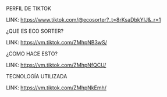 PERFIL DE TIKTOK

LINK: https://www.tiktok.com/@ecosorter?_t=8rKsaDbkYIJ&_r=1


¿QUE ES ECO SORTER? 

LINK: https://vm.tiktok.com/ZMhpNB3wS/

¿COMO HACE ESTO?

LINK: https://vm.tiktok.com/ZMhpNfQCU/

TECNOLOGÍA UTILIZADA

LINK: https://vm.tiktok.com/ZMhpNkEmh/
